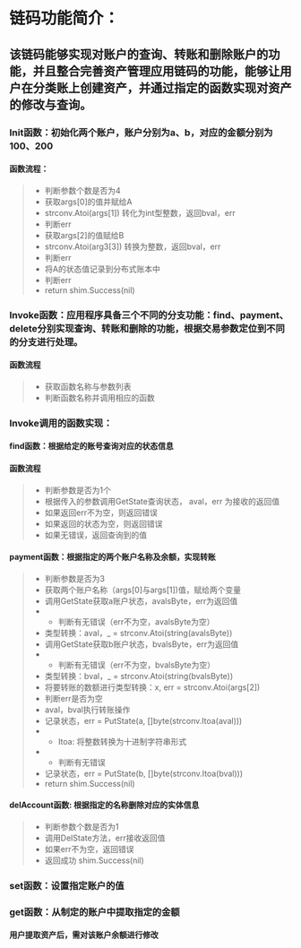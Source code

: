 # 链码功能简介：
## 该链码能够实现对账户的查询、转账和删除账户的功能，并且整合完善资产管理应用链码的功能，能够让用户在分类账上创建资产，并通过指定的函数实现对资产的修改与查询。

### Init函数：初始化两个账户，账户分别为a、b，对应的金额分别为100、200
#### 函数流程：
> * 判断参数个数是否为4
> * 获取args[0]的值并赋给A
> * strconv.Atoi(args[1]) 转化为int型整数，返回bval，err
> * 判断err
> * 获取args[2]的值赋给B
> * strconv.Atoi(arg3[3]) 转换为整数，返回bval，err
> * 判断err
> * 将A的状态值记录到分布式账本中
> * 判断err
> * return shim.Success(nil)

### Invoke函数：应用程序具备三个不同的分支功能：find、payment、delete分别实现查询、转账和删除的功能，根据交易参数定位到不同的分支进行处理。
#### 函数流程
> * 获取函数名称与参数列表
> * 判断函数名称并调用相应的函数

### Invoke调用的函数实现：
#### find函数：根据给定的账号查询对应的状态信息
#### 函数流程
> * 判断参数是否为1个
> * 根据传入的参数调用GetState查询状态， aval，err 为接收的返回值
> * 如果返回err不为空，则返回错误
> * 如果返回的状态为空，则返回错误
> * 如果无错误，返回查询到的值

#### payment函数：根据指定的两个账户名称及余额，实现转账
> * 判断参数是否为3
> * 获取两个账户名称（args[0]与args[1])值，赋给两个变量
> * 调用GetState获取a账户状态，avalsByte，err为返回值
> *    * 判断有无错误（err不为空，avalsByte为空）
> * 类型转换：aval，_ = strconv.Atoi(string(avalsByte))
> * 调用GetState获取b账户状态，bvalsByte，err为返回值
> * * 判断有无错误（err不为空，bvalsByte为空）
> * 类型转换：bval，_ = strconv.Atoi(string(bvalsByte))
> * 将要转账的数额进行类型转换：x, err = strconv.Atoi(args[2])
> * 判断err是否为空
> * aval，bval执行转账操作
> * 记录状态，err = PutState(a, []byte(strconv.Itoa(aval)))
> * * Itoa: 将整数转换为十进制字符串形式
> * * 判断有无错误
> * 记录状态，err = PutState(b, []byte(strconv.Itoa(bval)))
> * return shim.Success(nil)

#### delAccount函数: 根据指定的名称删除对应的实体信息
> * 判断参数个数是否为1
> * 调用DelState方法，err接收返回值
> * 如果err不为空，返回错误
> * 返回成功 shim.Success(nil)

### set函数：设置指定账户的值

### get函数：从制定的账户中提取指定的金额
#### 用户提取资产后，需对该账户余额进行修改